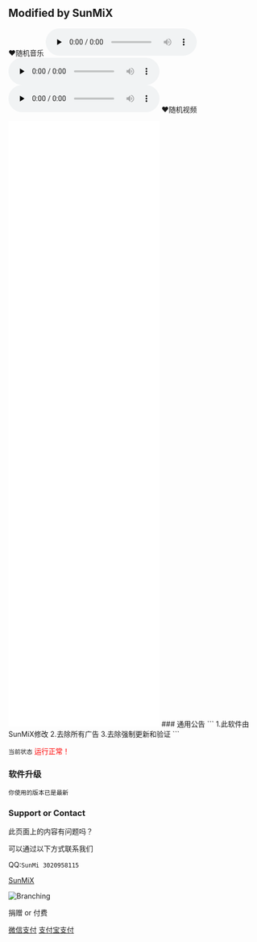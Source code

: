 ## Modified by SunMiX
♥随机音乐
<audio id="audio" controls="" preload="none">
      <source id="mp3" src="https://onedrive.gimhoy.com/sharepoint/aHR0cHM6Ly9qaWE2NjYtbXkuc2hhcmVwb2ludC5jb20vOnU6L2cvcGVyc29uYWwvc3VubWl4X3hreF9tZS9FVndBYnl1UVVkTk5vaTgzQm9MbXBGQUJzMVRYcld5QUU2Y0xWYUNRM0JjTnRRP2U9VjJWdkwz.mp3">
      </audio>
<audio id="audio" controls="" preload="none">
      <source id="mp3" src="https://onedrive.gimhoy.com/sharepoint/aHR0cHM6Ly9qaWE2NjYtbXkuc2hhcmVwb2ludC5jb20vOnU6L2cvcGVyc29uYWwvc3VubWl4X3hreF9tZS9FWHFOdURmT0hrWkpzM2Uyc0NZeTM4b0J5MmtKR1JqX1BRbTFBX3dkSEhBaC1BP2U9ODQ5and1.mp3">
      </audio>
<audio id="audio" controls="" preload="none">
      <source id="mp3" src="https://onedrive.gimhoy.com/sharepoint/aHR0cHM6Ly9qaWE2NjYtbXkuc2hhcmVwb2ludC5jb20vOnU6L2cvcGVyc29uYWwvc3VubWl4X3hreF9tZS9FV0FVeEhlc0tRTkdrV2p0cEl5a1VaSUJQX0pVaERfcFlPaHVNWGZGZ0ZvQ05BP2U9OU1mQ2ZW.mp3">
      </audio>
♥随机视频
<iframe src="//player.bilibili.com/player.html?aid=882747701&bvid=BV1oK4y1r7Ds&cid=174254752&page=1" scrolling="no" border="0" frameborder="no" framespacing="0" allowfullscreen="true"> </iframe>
<iframe src="//player.bilibili.com/player.html?aid=752519324&bvid=BV1mk4y1d7BV&cid=170571779&page=1" scrolling="no" border="0" frameborder="no" framespacing="0" allowfullscreen="true"> </iframe>
<iframe src="//player.bilibili.com/player.html?aid=37286416&bvid=BV18t411D7bT&cid=65529195&page=1" scrolling="no" border="0" frameborder="no" framespacing="0" allowfullscreen="true"> </iframe>
<iframe src="//player.bilibili.com/player.html?aid=2274779&bvid=BV1vs411D741&cid=65090448&page=1" scrolling="no" border="0" frameborder="no" framespacing="0" allowfullscreen="true"> </iframe>
<iframe src="//player.bilibili.com/player.html?aid=370432416&bvid=BV1qZ4y1W77x&cid=184841601&page=1" scrolling="no" border="0" frameborder="no" framespacing="0" allowfullscreen="true"> </iframe>
<iframe src="//player.bilibili.com/player.html?aid=82830476&bvid=BV1JJ411V7kk&cid=141710281&page=1" scrolling="no" border="0" frameborder="no" framespacing="0" allowfullscreen="true"> </iframe>
<iframe src="//player.bilibili.com/player.html?aid=75504160&bvid=BV18J411S7NH&cid=129160573&page=1" scrolling="no" border="0" frameborder="no" framespacing="0" allowfullscreen="true"> </iframe>
<iframe src="//player.bilibili.com/player.html?aid=582825207&bvid=BV1m64y1T7j1&cid=181441159&page=1" scrolling="no" border="0" frameborder="no" framespacing="0" allowfullscreen="true"> </iframe>
### 通用公告
```
1.此软件由SunMiX修改
2.去除所有广告
3.去除强制更新和验证
```

`当前状态` <font color="#FF0000">运行正常！</font>

### 软件升级
```
你使用的版本已是最新
```



### Support or Contact

此页面上的内容有问题吗？

可以通过以下方式联系我们

QQ:`SunMi 3020958115`


[SunMiX](!https://cdn130.picsart.com/324709302005201.jpg?type=webp&to=min&r=640)

![Branching](https://guides.github.com/activities/hello-world/branching.png)


捐赠 or 付费

[微信支付](https://static.wenshushu.cn/uf/26lmbli5qav/img?st=d3NzOjI2M2twNGlhbzJ2LkRTRUt0&op=zmmw-1200)
[支付宝支付](https://static.wenshushu.cn/uf/26lmbli5qav/img?st=d3NzOjI2M2twNGlhbzJ2LkRTRUt0&op=zmmw-1200)



